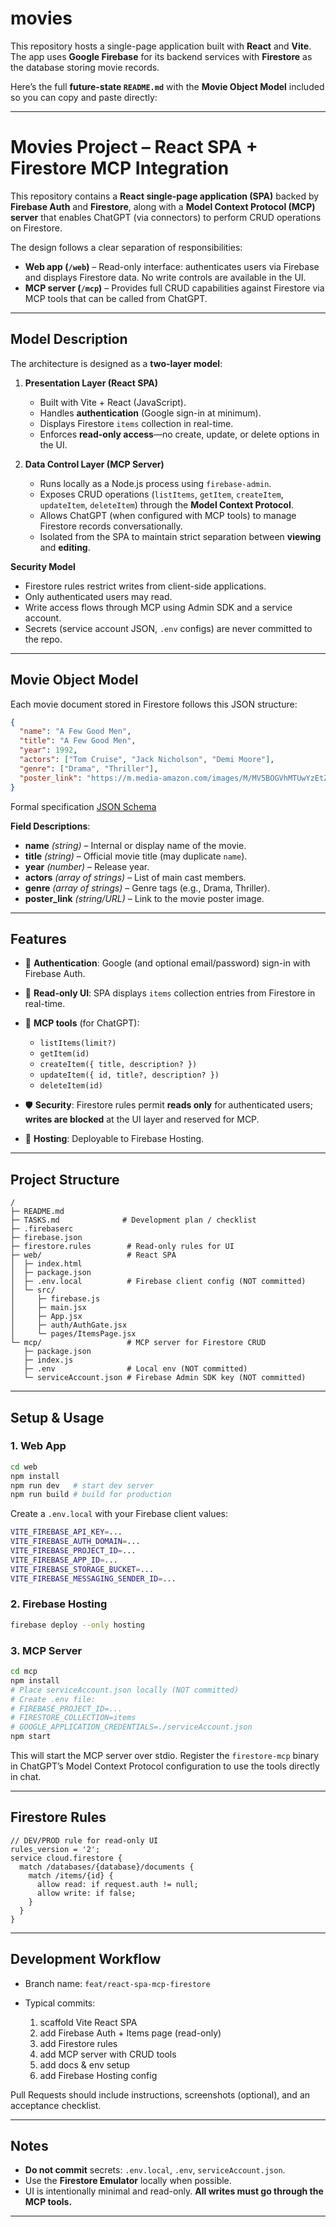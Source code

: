 # movies

This repository hosts a single-page application built with **React** and **Vite**. The app uses **Google Firebase** for its backend services with **Firestore** as the database storing movie records.

Here’s the full **future-state `README.md`** with the **Movie Object Model** included so you can copy and paste directly:

---

# Movies Project – React SPA + Firestore MCP Integration

This repository contains a **React single-page application (SPA)** backed by **Firebase Auth** and **Firestore**, along with a **Model Context Protocol (MCP) server** that enables ChatGPT (via connectors) to perform CRUD operations on Firestore.

The design follows a clear separation of responsibilities:

* **Web app (`/web`)** – Read-only interface: authenticates users via Firebase and displays Firestore data. No write controls are available in the UI.
* **MCP server (`/mcp`)** – Provides full CRUD capabilities against Firestore via MCP tools that can be called from ChatGPT.

---

## Model Description

The architecture is designed as a **two-layer model**:

1. **Presentation Layer (React SPA)**

   * Built with Vite + React (JavaScript).
   * Handles **authentication** (Google sign-in at minimum).
   * Displays Firestore `items` collection in real-time.
   * Enforces **read-only access**—no create, update, or delete options in the UI.

2. **Data Control Layer (MCP Server)**

   * Runs locally as a Node.js process using `firebase-admin`.
   * Exposes CRUD operations (`listItems`, `getItem`, `createItem`, `updateItem`, `deleteItem`) through the **Model Context Protocol**.
   * Allows ChatGPT (when configured with MCP tools) to manage Firestore records conversationally.
   * Isolated from the SPA to maintain strict separation between **viewing** and **editing**.

**Security Model**

* Firestore rules restrict writes from client-side applications.
* Only authenticated users may read.
* Write access flows through MCP using Admin SDK and a service account.
* Secrets (service account JSON, `.env` configs) are never committed to the repo.

---

## Movie Object Model

Each movie document stored in Firestore follows this JSON structure:

```json
{
  "name": "A Few Good Men",
  "title": "A Few Good Men",
  "year": 1992,
  "actors": ["Tom Cruise", "Jack Nicholson", "Demi Moore"],
  "genre": ["Drama", "Thriller"],
  "poster_link": "https://m.media-amazon.com/images/M/MV5BOGVhMTUwYzEtZGQ1ZC00Nzg1LTk0OGUtMDk0NDM0ZmZlN2E0XkEyXkFqcGc@._V1_SX300.jpg"
}
```

Formal specification [JSON Schema](docs/schemas/movie.schema.json)

**Field Descriptions**:

* **name** *(string)* – Internal or display name of the movie.
* **title** *(string)* – Official movie title (may duplicate `name`).
* **year** *(number)* – Release year.
* **actors** *(array of strings)* – List of main cast members.
* **genre** *(array of strings)* – Genre tags (e.g., Drama, Thriller).
* **poster\_link** *(string/URL)* – Link to the movie poster image.

---

## Features

* 🔐 **Authentication**: Google (and optional email/password) sign-in with Firebase Auth.
* 📖 **Read-only UI**: SPA displays `items` collection entries from Firestore in real-time.
* 🔧 **MCP tools** (for ChatGPT):

  * `listItems(limit?)`
  * `getItem(id)`
  * `createItem({ title, description? })`
  * `updateItem({ id, title?, description? })`
  * `deleteItem(id)`
* 🛡️ **Security**: Firestore rules permit **reads only** for authenticated users; **writes are blocked** at the UI layer and reserved for MCP.
* 🚀 **Hosting**: Deployable to Firebase Hosting.

---

## Project Structure

```
/
├─ README.md
├─ TASKS.md              # Development plan / checklist
├─ .firebaserc
├─ firebase.json
├─ firestore.rules        # Read-only rules for UI
├─ web/                   # React SPA
│  ├─ index.html
│  ├─ package.json
│  ├─ .env.local          # Firebase client config (NOT committed)
│  └─ src/
│     ├─ firebase.js
│     ├─ main.jsx
│     ├─ App.jsx
│     ├─ auth/AuthGate.jsx
│     └─ pages/ItemsPage.jsx
└─ mcp/                   # MCP server for Firestore CRUD
   ├─ package.json
   ├─ index.js
   ├─ .env                # Local env (NOT committed)
   └─ serviceAccount.json # Firebase Admin SDK key (NOT committed)
```

---

## Setup & Usage

### 1. Web App

```bash
cd web
npm install
npm run dev   # start dev server
npm run build # build for production
```

Create a `.env.local` with your Firebase client values:

```bash
VITE_FIREBASE_API_KEY=...
VITE_FIREBASE_AUTH_DOMAIN=...
VITE_FIREBASE_PROJECT_ID=...
VITE_FIREBASE_APP_ID=...
VITE_FIREBASE_STORAGE_BUCKET=...
VITE_FIREBASE_MESSAGING_SENDER_ID=...
```

### 2. Firebase Hosting

```bash
firebase deploy --only hosting
```

### 3. MCP Server

```bash
cd mcp
npm install
# Place serviceAccount.json locally (NOT committed)
# Create .env file:
# FIREBASE_PROJECT_ID=...
# FIRESTORE_COLLECTION=items
# GOOGLE_APPLICATION_CREDENTIALS=./serviceAccount.json
npm start
```

This will start the MCP server over stdio. Register the `firestore-mcp` binary in ChatGPT’s Model Context Protocol configuration to use the tools directly in chat.

---

## Firestore Rules

```
// DEV/PROD rule for read-only UI
rules_version = '2';
service cloud.firestore {
  match /databases/{database}/documents {
    match /items/{id} {
      allow read: if request.auth != null;
      allow write: if false;
    }
  }
}
```

---

## Development Workflow

* Branch name: `feat/react-spa-mcp-firestore`
* Typical commits:

  1. scaffold Vite React SPA
  2. add Firebase Auth + Items page (read-only)
  3. add Firestore rules
  4. add MCP server with CRUD tools
  5. add docs & env setup
  6. add Firebase Hosting config

Pull Requests should include instructions, screenshots (optional), and an acceptance checklist.

---

## Notes

* **Do not commit** secrets: `.env.local`, `.env`, `serviceAccount.json`.
* Use the **Firestore Emulator** locally when possible.
* UI is intentionally minimal and read-only. **All writes must go through the MCP tools.**

---

